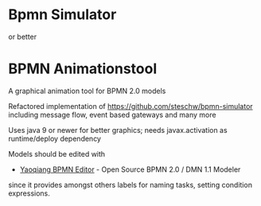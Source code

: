 # Bpmn Simulator
or better 
# BPMN Animationstool

A graphical animation tool for BPMN 2.0 models

Refactored implementation of https://github.com/steschw/bpmn-simulator including message flow, event based gateways and many more

Uses java 9 or newer for better graphics; needs javax.activation as runtime/deploy dependency

Models should be edited with 

* [Yaoqiang BPMN Editor](https://sourceforge.net/projects/bpmn/) - Open Source BPMN 2.0 / DMN 1.1 Modeler

since it provides amongst others labels for naming tasks, setting condition expressions.